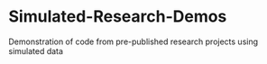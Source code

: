 # Simulated-Research-Demos
Demonstration of code from pre-published research projects using simulated data 
